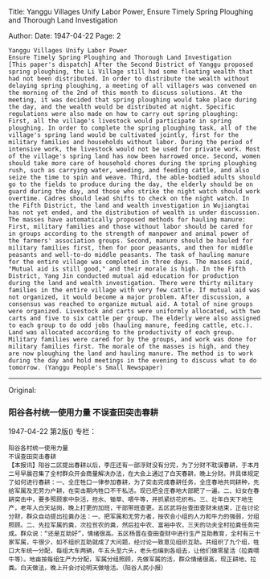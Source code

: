 Title: Yanggu Villages Unify Labor Power, Ensure Timely Spring Ploughing and Thorough Land Investigation

Author:
Date: 1947-04-22
Page: 2

    Yanggu Villages Unify Labor Power
    Ensure Timely Spring Ploughing and Thorough Land Investigation
    [This paper's dispatch] After the Second District of Yanggu proposed spring ploughing, the Li Village still had some floating wealth that had not been distributed. In order to distribute the wealth without delaying spring ploughing, a meeting of all villagers was convened on the morning of the 2nd of this month to discuss solutions. At the meeting, it was decided that spring ploughing would take place during the day, and the wealth would be distributed at night. Specific regulations were also made on how to carry out spring ploughing: First, all the village's livestock would participate in spring ploughing. In order to complete the spring ploughing task, all of the village's spring land would be cultivated jointly, first for the military families and households without labor. During the period of intensive work, the livestock would not be used for private work. Most of the village's spring land has now been harrowed once. Second, women should take more care of household chores during the spring ploughing rush, such as carrying water, weeding, and feeding cattle, and also seize the time to spin and weave. Third, the able-bodied adults should go to the fields to produce during the day, the elderly should be on guard during the day, and those who strike the night watch should work overtime. Cadres should lead shifts to check on the night watch. In the Fifth District, the land and wealth investigation in Wujiangtai has not yet ended, and the distribution of wealth is under discussion. The masses have automatically proposed methods for hauling manure: First, military families and those without labor should be cared for in groups according to the strength of manpower and animal power of the farmers' association groups. Second, manure should be hauled for military families first, then for poor peasants, and then for middle peasants and well-to-do middle peasants. The task of hauling manure for the entire village was completed in three days. The masses said, "Mutual aid is still good," and their morale is high. In the Fifth District, Yang Jin conducted mutual aid education for production during the land and wealth investigation. There were thirty military families in the entire village with very few cattle. If mutual aid was not organized, it would become a major problem. After discussion, a consensus was reached to organize mutual aid. A total of nine groups were organized. Livestock and carts were uniformly allocated, with two carts and five to six cattle per group. The elderly were also assigned to each group to do odd jobs (hauling manure, feeding cattle, etc.). Land was allocated according to the productivity of each group. Military families were cared for by the groups, and work was done for military families first. The morale of the masses is high, and they are now ploughing the land and hauling manure. The method is to work during the day and hold meetings in the evening to discuss what to do tomorrow. (Yanggu People's Small Newspaper)



<hr /> 

Original: 


### 阳谷各村统一使用力量  不误查田突击春耕

1947-04-22
第2版()
专栏：

    阳谷各村统一使用力量
    不误查田突击春耕
    【本报讯】阳谷二区提出春耕以后，李庄还有一部浮财没有分完，为了分财不耽误春耕，于本月二号早晨召集了全村群众开会商量解决办法，在大会上通过了白天春耕，晚上分财。并具体规定了如何进行春耕：一、全庄牲口一律参加春耕，为了突击完成春耕任务，全庄春地共同耕种，先给军属及无劳力户耕，在突击期内牲口不干私活。现已把全庄春地大部耙了一遍。二、妇女在春耕突击中，要多照顾家中杂活，担水、锄草、喂牛等，并抓紧纺花织布。三、壮年白天下地生产，老年人白天站岗，晚上打更的加班，干部带班查更。五区武将台查田查财未结束，正在讨论分财，群众自动提出拉粪办法：一、把军属和无劳力者，按农会小组的人力和牛力的强弱，分组照顾。二、先拉军属的粪，次拉贫农的粪，然后拉中农、富裕中农，三天的功夫全村拉粪任务完成。群众说：“还是互助好”，情绪很高。五区杨晋在查田查财中进行生产互助教育，全村有三十家军属，牛很少，如不组织互助就成了大问题，经讨论一致意见组织互助。共组织了九个组，牲口大车统一分配，每组大车两辆，牛五头至六头，老头也编到各组去，让他们做零星活（拉粪喂牛等）。地亩按每组生产力分配，军属分组照顾，先做军属的活，群众情绪很高，现正耕地、拉粪。白天做法，晚上开会讨论明天做啥活。（阳谷人民小报）
